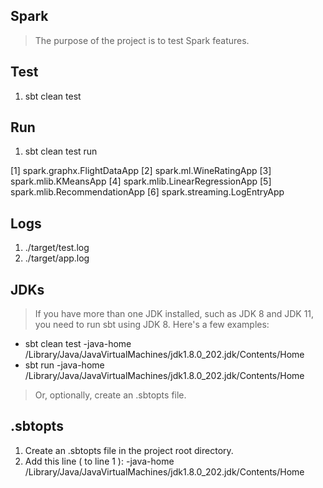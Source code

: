 Spark
-----
>The purpose of the project is to test Spark features.

Test
----
1. sbt clean test

Run
---
1. sbt clean test run

 [1] spark.graphx.FlightDataApp
 [2] spark.ml.WineRatingApp
 [3] spark.mlib.KMeansApp
 [4] spark.mlib.LinearRegressionApp
 [5] spark.mlib.RecommendationApp
 [6] spark.streaming.LogEntryApp
 
Logs
----
1. ./target/test.log
2. ./target/app.log

JDKs
----
>If you have more than one JDK installed, such as JDK 8 and JDK 11, you need to run sbt using JDK 8.
Here's a few examples:

* sbt clean test -java-home /Library/Java/JavaVirtualMachines/jdk1.8.0_202.jdk/Contents/Home
* sbt run -java-home /Library/Java/JavaVirtualMachines/jdk1.8.0_202.jdk/Contents/Home

>Or, optionally, create an .sbtopts file.
 
.sbtopts
--------
1. Create an .sbtopts file in the project root directory.
2. Add this line ( to line 1 ): -java-home /Library/Java/JavaVirtualMachines/jdk1.8.0_202.jdk/Contents/Home